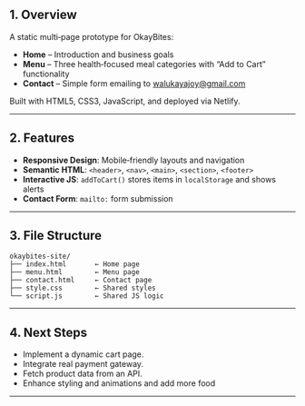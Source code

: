 
## 1. Overview

A static multi‑page prototype for OkayBites:

* **Home** – Introduction and business goals
* **Menu** – Three health‑focused meal categories with “Add to Cart” functionality
* **Contact** – Simple form emailing to [walukayajoy@gmail.com](mailto:walukayajoy@gmail.com)

Built with HTML5, CSS3, JavaScript, and deployed via Netlify.

---

## 2. Features

* **Responsive Design**: Mobile‑friendly layouts and navigation
* **Semantic HTML**: `<header>`, `<nav>`, `<main>`, `<section>`, `<footer>`
* **Interactive JS**: `addToCart()` stores items in `localStorage` and shows alerts
* **Contact Form**: `mailto:` form submission

---

## 3. File Structure

```
okaybites-site/
├── index.html       ← Home page  
├── menu.html        ← Menu page  
├── contact.html     ← Contact page  
├── style.css        ← Shared styles  
└── script.js        ← Shared JS logic  
```

---




## 4. Next Steps

* Implement a dynamic cart page.
* Integrate real payment gateway.
* Fetch product data from an API.
* Enhance styling and animations and add more food

---

